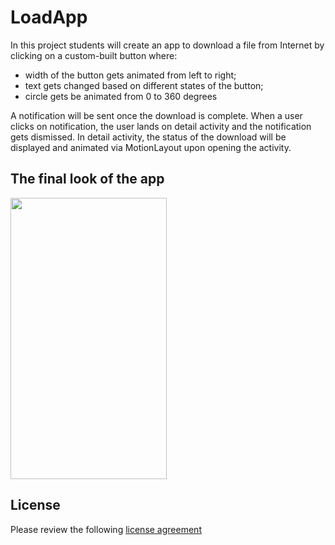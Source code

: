# LoadApp

In this project students will create an app to download a file from Internet by clicking on a custom-built button where:
- width of the button gets animated from left to right;
- text gets changed based on different states of the button;
- circle gets be animated from 0 to 360 degrees

A notification will be sent once the download is complete. When a user clicks on notification, the user lands on detail activity and the notification gets dismissed. In detail activity, the status of the download will be displayed and animated via MotionLayout upon opening the activity.

## The final look of the app
<img src="https://github.com/dononcharles/LoadAppProject/blob/master/screenshot/app.gif" width="250" height="450">

## License
Please review the following [license agreement](https://bumptech.github.io/glide/dev/open-source-licenses.html)